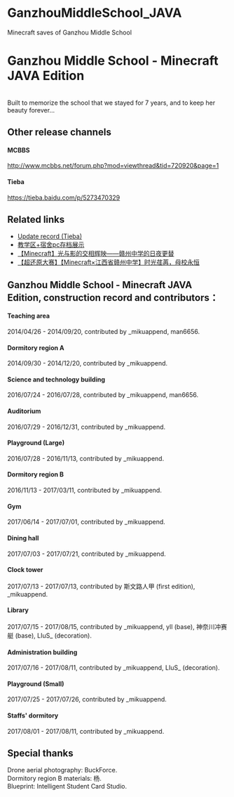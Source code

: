 # GanzhouMiddleSchool_JAVA
Minecraft saves of Ganzhou Middle School

# Ganzhou Middle School - Minecraft JAVA Edition
<br>
Built to memorize the school that we stayed for 7 years, and to keep her beauty forever...

## Other release channels
#### MCBBS
http://www.mcbbs.net/forum.php?mod=viewthread&tid=720920&page=1
#### Tieba
https://tieba.baidu.com/p/5273470329

## Related links
- [Update record (Tieba)](http://tieba.baidu.com/p/3007295394 "Tieba update page(may unable to access)")<br>
- [教学区+宿舍pc存档展示](https://www.bilibili.com/video/av3895252 "Ganzhou Middle School in Minecraft, teaching area and dormitory A")<br>
- [【Minecraft】光与影的交相辉映——赣州中学的日夜更替](https://www.bilibili.com/video/av12056598 "Ganzhou Middle School in Minecraft, day and night cycle")<br>
- [【超还原大赛】【Minecraft×江西省赣州中学】时光荏苒，母校永恒](https://www.bilibili.com/video/av13661029 "av13661029(Bilibili)")

## Ganzhou Middle School - Minecraft JAVA Edition, construction record and contributors：
#### Teaching area
2014/04/26 - 2014/09/20, contributed by \_mikuappend, man6656.
#### Dormitory region A
2014/09/30 - 2014/12/20, contributed by \_mikuappend.
#### Science and technology building
2016/07/24 - 2016/07/28, contributed by \_mikuappend, man6656.
#### Auditorium
2016/07/29 - 2016/12/31, contributed by \_mikuappend.
#### Playground (Large)
2016/07/28 - 2016/11/13, contributed by \_mikuappend.
#### Dormitory region B
2016/11/13 - 2017/03/11, contributed by \_mikuappend.
#### Gym
2017/06/14 - 2017/07/01, contributed by \_mikuappend.
#### Dining hall
2017/07/03 - 2017/07/21, contributed by \_mikuappend.
#### Clock tower
2017/07/13 - 2017/07/13, contributed by 斯文路人甲 (first edition), \_mikuappend.
#### Library
2017/07/15 - 2017/08/15, contributed by \_mikuappend, yll (base), 神奈川冲赛艇 (base), LIuS_ (decoration).
#### Administration building
2017/07/16 - 2017/08/11, contributed by \_mikuappend, LIuS_ (decoration).
#### Playground (Small)
2017/07/25 - 2017/07/26, contributed by \_mikuappend.
#### Staffs' dormitory
2017/08/01 - 2017/08/11, contributed by \_mikuappend.<br>
## Special thanks
Drone aerial photography: BuckForce.<br>
Dormitory region B materials: 杨.<br>
Blueprint: Intelligent Student Card Studio.
